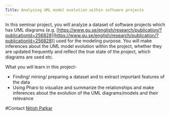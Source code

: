 ```yaml
---
Title: Analyzing UML model evolution within software projects
---
```


In this seminar project, you will analyze a dataset of software projects which has UML diagrams (e.g. [https://www.gu.se/english/research/publication/?publicationId=256828](https://www.gu.se/english/research/publication/?publicationId=256828)) used for the modeling purpose. You will make inferences about the UML model evolution within the project, whether they are updated frequently and reflect the true state of the project, which diagrams are used etc.

What you will learn in this project-

- Finding/ mining/ preparing a dataset and to extract important features of the data
- Using Pharo to visualize and summarize the relationships and make inferences about the evolution of the UML diagrams/models and their relevance 

#Contact
[Nitish Patkar](%base_url%/staff/NitishPatkar)
